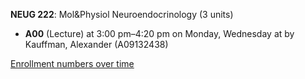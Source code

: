 **NEUG 222**: Mol&Physiol Neuroendocrinology (3 units)

- **A00** (Lecture) at 3:00 pm–4:20 pm on Monday, Wednesday at   by Kauffman, Alexander (A09132438)

[Enrollment numbers over time](./NEUG222.tsv)
